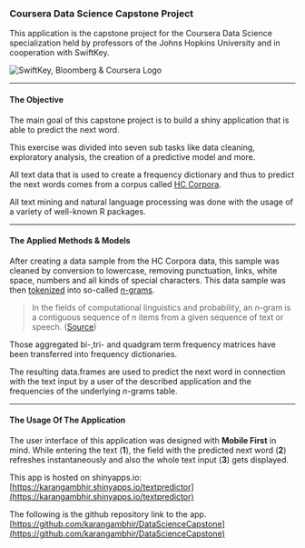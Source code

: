 ### Coursera Data Science Capstone Project


This application is the capstone project for the Coursera Data Science specialization held by professors of the Johns Hopkins University and in cooperation with SwiftKey.

![SwiftKey, Bloomberg & Coursera Logo](logos.png)

******

#### The Objective

The main goal of this capstone project is to build a shiny application that is able to predict the next word. 

This exercise was divided into seven sub tasks like data cleaning, exploratory analysis, the creation of a predictive model and more.

All text data that is used to create a frequency dictionary and thus to predict the next words comes from a corpus called [HC Corpora](http://www.corpora.heliohost.org/). 

All text mining and natural language processing was done with the usage of a variety of well-known R packages.

******

#### The Applied Methods & Models

After creating a data sample from the HC Corpora data, this sample was cleaned by conversion to lowercase, removing punctuation, links, white space, numbers and all kinds of special characters.
This data sample was then [tokenized](http://en.wikipedia.org/wiki/Tokenization_%28lexical_analysis%29) into so-called [*n*-grams](http://en.wikipedia.org/wiki/N-gram). 
> In the fields of computational linguistics and probability, an *n*-gram is a contiguous sequence of n items from a given sequence of text or speech. ([Source](http://en.wikipedia.org/wiki/N-gram))


Those aggregated bi-,tri- and quadgram term frequency matrices have been transferred into frequency dictionaries.

The resulting data.frames are used to predict the next word in connection with the text input by a user of the described application and the frequencies of the underlying *n*-grams table.

******

#### The Usage Of The Application


The user interface of this application was designed with **Mobile First** in mind. While entering the text (**1**), the field with the predicted next word (**2**) refreshes instantaneously and  also the whole text input (**3**) gets displayed.



This app is hosted on shinyapps.io: [https://karangambhir.shinyapps.io/textpredictor](https://karangambhir.shinyapps.io/textpredictor)

The following is the github repository link to the app.  [https://github.com/karangambhir/DataScienceCapstone](https://github.com/karangambhir/DataScienceCapstone)

 